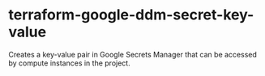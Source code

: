 # terraform-google-ddm-secret-key-value
Creates a key-value pair in Google Secrets Manager that can be accessed by compute instances in the project.
